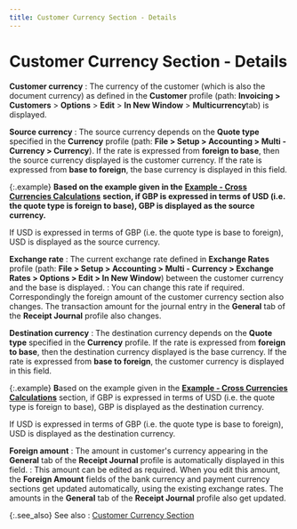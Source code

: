 ```yaml
---
title: Customer Currency Section - Details
---
```


# Customer Currency Section - Details


**Customer currency**
: The currency of the customer (which is also the  document currency) as defined in the **Customer** profile (path: **Invoicing &gt; 
 Customers** > **Options**  > **Edit** > **In 
 New Window** > **Multicurrency**tab) is displayed.


**Source currency**
: The source currency depends on the **Quote 
 type** specified in the **Currency**  profile (path: **File &gt; Setup &gt; Accounting 
 &gt; Multi - Currency &gt; Currency**). If the rate is expressed  from **foreign to base**, then the  source currency displayed is the customer currency. If the rate is expressed  from **base to foreign**, the base  currency is displayed in this field.


{:.example}
**Based on 
 the example given in the** [**Example - Cross Currencies Calculations**]({{site.acc_baseurl}}/misc/example_cross_currency_calculations_receipts.html) **section, if GBP 
 is expressed in terms of USD (i.e. the quote type is foreign to base), 
 GBP is displayed 
 as the source currency.**


If USD is expressed in terms of GBP  (i.e. the quote type is base to foreign), USD is displayed as the source  currency.


**Exchange rate**
: The current exchange rate defined in **Exchange 
 Rates** profile (path: **File &gt; 
 Setup &gt; Accounting &gt; Multi - Currency &gt; Exchange Rates &gt; Options 
 &gt; Edit &gt; In New Window**) between the customer currency and  the base is displayed.
: You can change this rate if required. Correspondingly  the foreign amount of the customer currency section also changes. The  transaction amount for the journal entry in the **General**  tab of the **Receipt Journal** profile  also changes.


**Destination currency**
: The destination currency depends on the **Quote 
 type** specified in the **Currency** profile. If the rate is expressed from **foreign 
 to base**, then the destination currency displayed is the base currency.  If the rate is expressed from **base to 
 foreign**, the customer currency is displayed in this field.


{:.example}
**B**ased  on the example given in the [**Example - Cross Currencies Calculations**]({{site.acc_baseurl}}/misc/example_cross_currency_calculations_receipts.html)  section, if GBP  is expressed in terms of USD (i.e. the quote type is foreign to base),  GBP is displayed  as the destination currency.


If USD is expressed in terms of GBP  (i.e. the quote type is base to foreign), USD is displayed as the destination  currency.


**Foreign amount**
: The amount in customer's currency appearing in the  **General** tab of the **Receipt 
 Journal** profile is automatically displayed in this field.
: This amount can be edited as required. When you  edit this amount, the **Foreign Amount**  fields of the bank currency and payment currency sections get updated  automatically, using the existing exchange rates. The amounts in the **General** tab of the **Receipt 
 Journal** profile also get updated.


{:.see_also}
See also
: [Customer  Currency Section]({{site.acc_baseurl}}/misc/customer_currency_section_step_by_step_receipt_journal_profile.html)
